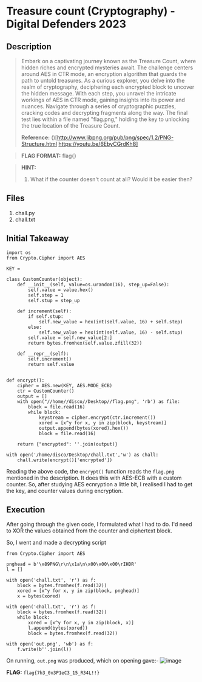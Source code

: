 # Treasure count (Cryptography) - Digital Defenders 2023

## Description
> Embark on a captivating journey known as the Treasure Count, where hidden riches and encrypted mysteries await. The challenge centers around AES in CTR mode, an encryption algorithm that guards the path to untold treasures. As a curious explorer, you delve into the realm of cryptography, deciphering each encrypted block to uncover the hidden message. With each step, you unravel the intricate workings of AES in CTR mode, gaining insights into its power and nuances. Navigate through a series of cryptographic puzzles, cracking codes and decrypting fragments along the way. The final test lies within a file named "flag.png," holding the key to unlocking the true location of the Treasure Count.
>
> **Reference:** ()[http://www.libpng.org/pub/png/spec/1.2/PNG-Structure.html https://youtu.be/6EbyCGrdKh8]

> **FLAG FORMAT:** flag{}

> **HINT:**
> 1. What if the counter doesn't count at all? Would it be easier then?

## Files
1. chall.py
2. chall.txt

## Initial Takeaway
```python3
import os
from Crypto.Cipher import AES

KEY =

class CustomCounter(object):
    def __init__(self, value=os.urandom(16), step_up=False):
        self.value = value.hex()
        self.step = 1
        self.stup = step_up

    def increment(self):
        if self.stup:
            self.new_value = hex(int(self.value, 16) + self.step)
        else:
            self.new_value = hex(int(self.value, 16) - self.stup)
        self.value = self.new_value[2:]
        return bytes.fromhex(self.value.zfill(32))

    def __repr__(self):
        self.increment()
        return self.value


def encrypt():
    cipher = AES.new(KEY, AES.MODE_ECB)
    ctr = CustomCounter()
    output = []
    with open("//home//disco//Desktop//flag.png", 'rb') as file:
        block = file.read(16)
        while block:
            keystream = cipher.encrypt(ctr.increment())
            xored = [x^y for x, y in zip(block, keystream)]
            output.append(bytes(xored).hex())
            block = file.read(16)

    return {"encrypted": ''.join(output)}

with open('/home/disco/Desktop/chall.txt','w') as chall:
    chall.write(encrypt()['encrypted'])
```
Reading the above code, the `encrypt()` function reads the `flag.png` mentioned in the description. It does this with AES-ECB with a custom counter. So, after studying AES ecnryption a little bit, I realised I had to get the key, and counter values during encryption.

## Execution
After going through the given code, I formulated what I had to do.
I'd need to XOR the values obtained from the counter and ciphertext block.

So, I went and made a decrypting script
```python3
from Crypto.Cipher import AES

pnghead = b'\x89PNG\r\n\x1a\n\x00\x00\x00\rIHDR'
l = []

with open('chall.txt', 'r') as f:
    block = bytes.fromhex(f.read(32))
    xored = [x^y for x, y in zip(block, pnghead)]
    x = bytes(xored)

with open('chall.txt', 'r') as f:
    block = bytes.fromhex(f.read(32))
    while block:
        xored = [x^y for x, y in zip(block, x)]
        l.append(bytes(xored))
        block = bytes.fromhex(f.read(32))

with open('out.png', 'wb') as f:
    f.write(b''.join(l))
```

On running, `out.png` was produced, which on opening gave:-
![image](https://github.com/ghost-1608/CTF-Write-Ups/assets/64543976/a4978d3d-9884-4d22-9ea5-487a7a0171e1)


**FLAG:** `flag{7h3_0n3P1eC3_15_R34L!!}`
